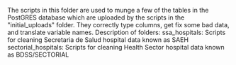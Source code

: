 The scripts in this folder are used to munge a few of the tables in the PostGRES database which are uploaded by the scripts in the "initial_uploads" folder. They correctly type columns, get fix some bad data, and translate variable names.
Description of folders:
ssa_hospitals: Scripts for cleaning Secretaria de Salud hospital data known as SAEH
sectorial_hospitals: Scripts for cleaning Health Sector hospital data known as BDSS/SECTORIAL
  

